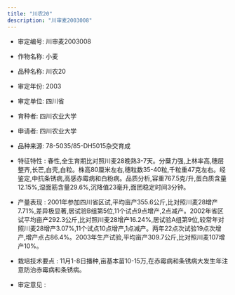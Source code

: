 ```yaml
---
title: "川农20"
description: "川审麦2003008"
---
```

* 审定编号:  川审麦2003008

*  作物名称:  小麦

*  品种名称:  川农20

*  审定年份:  2003

*  审定单位:  四川省

* 育种者:  四川农业大学

*  申请者:  四川农业大学

*  品种来源:  78-5035/85-DH5015杂交育成

*  特征特性 : 
春性,全生育期比对照川麦28晚熟3-7天。分蘖力强,上林率高,穗层整齐,长芒,白壳,白粒。株高80厘米左右,穗粒数35-40粒,千粒重47克左右。经鉴定,中抗条锈病,高感赤霉病和白粉病。品质分析,容重767.5克/升,蛋白质含量12.15%,湿面筋含量29.6%,沉降值23毫升,面团稳定时间3分钟。
 
*  产量表现 : 
2001年参加四川省区试,平均亩产355.6公斤,比对照川麦28增产7.71%,差异极显著,居试验B组第5位,11个试点9点增产,2点减产。2002年省区试平均亩产292.3公斤,比对照川麦28增产16.24%,居试验A组第9位,较常年对照川麦28增产3.07%,11个试点10点增产,1点减产。两年22点次试验19点次增产,增产点占86.4%。2003年生产试验,平均亩产309.7公斤,比对照川麦107增产10%。

*  栽培技术要点 : 
11月1-8日播种,亩基本苗10-15万,在赤霉病和条锈病大发生年注意防治赤霉病和条锈病。

*  审定意见 : 

